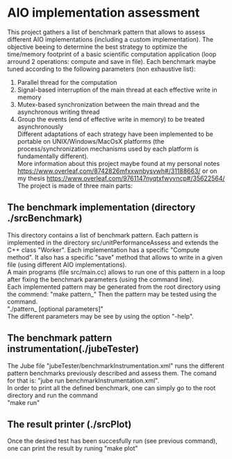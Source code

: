 # AIO implementation assessment

This project gathers a list of benchmark pattern that allows to assess different AIO implementations (including a custom implementation).   The objective beeing to determine the best strategy to optimize the time/memory footprint of a basic scientific computation application (loop arround 2 operations: compute and save in file).   Each benchmark maybe tuned according to the following parameters (non exhaustive list):</br>
  1. Parallel thread for the computation</br>
  2. Signal-based interruption of the main thread at each effective write in memory </br>
  3. Mutex-based synchronization between the main thread and the asynchronous writing thread</br>
  4. Group the events (end of effective write in memory) to be treated asynchronously</br>
Different adaptations of each strategy have been implemented to be portable on UNIX/Windows/MacOsX platforms (the process/synchronization mechanisms used by each platform is fundamentally different).</br>
More information about this project maybe found at my personal notes <a>https://www.overleaf.com/8742826mfxxwnbysvwh#/31188663/</a> or on my thesis <a>https://www.overleaf.com/9761147nyqtxfwyvncp#/35622564/</a></br>
The project is made of three main parts:

## The benchmark implementation (directory ./srcBenchmark)
This directory contains a list of benchmark pattern.
Each pattern is implemented in the directory src/unitPerformanceAssess and extends the C++ class "Worker".
Each implementation has a specific "Compute method".  It also has a specific "save" method that allows to write in a given file (using different AIO implementations).</br>
A main programs (file src/main.cc) allows to run one of this pattern in a loop after fixing the benchmark parameters (using the command line). </br>
Each implemented pattern may be generated from the root directory using the commend: "make pattern_<pattern name>"
Then the pattern may be tested using the command.</br>
"./pattern_<patter name> [optional parameters]" </br>
The different parameters may be see by using the option "-help".



## The benchmark pattern instrumentation(./jubeTester)
The Jube file "jubeTester/benchmarkInstrumentation.xml" runs the different pattern benchmarks previously described and assess them.
The comand for that is: "jube run benchmarkInstrumentation.xml".</br>
In order to print all the defined benchmark, one can simply go to the root directory and run the command</br>
"make run<pattern name>"



## The result printer (./srcPlot)
Once the desired test has been succesfully run (see previous command), one can print the result by runing "make plot<pattern name>"


